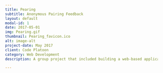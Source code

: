 ```yaml
---
title: Pearing 
subtitle: Anonymous Pairing Feedback
layout: default
modal-id: 1
date: 2017-05-01
img: Pearing.gif
thumbnail: Pearing_favicon.ico
alt: image-alt
project-date: May 2017
client: Code Platoon
category: Web Development
description: A group project that included building a web-based application that allows anonymous feedback for and from programming pairing partners. The technologies used were Ruby on Rails, React, Postgresql, Heroku, and Git. 

---
```

